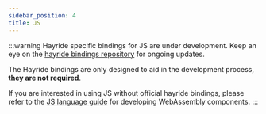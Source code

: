 ```yaml
---
sidebar_position: 4
title: JS
---
```


:::warning
Hayride specific bindings for JS are under development. Keep an eye on the [hayride bindings repository](https://github.com/hayride-dev/bindings) for ongoing updates.

The Hayride bindings are only designed to aid in the development process, **they are not required**. 

If you are interested in using JS without official hayride bindings, please refer to the [JS language guide](https://component-model.bytecodealliance.org/language-support/javascript.html) for developing WebAssembly components.
:::
